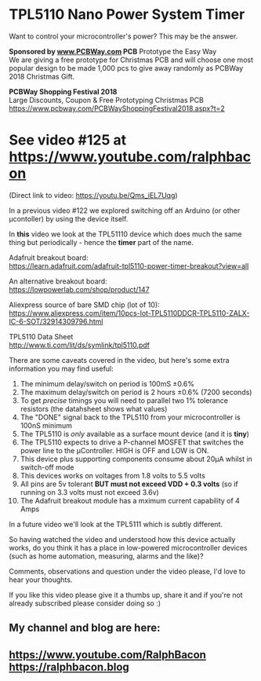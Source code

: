 # TPL5110 Nano Power System Timer
Want to control your microcontroller's power? This may be the answer.

**Sponsored by www.PCBWay.com PCB** Prototype the Easy Way  
We are giving a free prototype for Christmas PCB and will choose one most popular design to be made 1,000 pcs to give away randomly as PCBWay 2018 Christmas Gift.

**PCBWay Shopping Festival 2018**  
Large Discounts, Coupon & Free Prototyping Christmas PCB  
https://www.pcbway.com/PCBWayShoppingFestival2018.aspx?t=2

# See video #125 at https://www.youtube.com/ralphbacon  
(Direct link to video: https://youtu.be/Qms_iEL7Uqg)

In a previous video #122 we explored switching off an Arduino (or other µcontoller) by using the device itself. 

In **this** video we look at the TPL51110 device which does much the same thing but periodically - hence the **timer** part of the name.

Adafruit breakout board:  
https://learn.adafruit.com/adafruit-tpl5110-power-timer-breakout?view=all

An alternative breakout board:  
https://lowpowerlab.com/shop/product/147

Aliexpress source of bare SMD chip (lot of 10):  
https://www.aliexpress.com/item/10pcs-lot-TPL5110DDCR-TPL5110-ZALX-IC-6-SOT/32914309796.html

TPL5110 Data Sheet  
http://www.ti.com/lit/ds/symlink/tpl5110.pdf  

There are some caveats covered in the video, but here's some extra information you may find useful:

1. The minimum delay/switch on period is 100mS ±0.6%   
2. The maximum delay/switch on period is 2 hours ±0.6% (7200 seconds)  
3. To get *precise* timings you will need to parallel two 1% tolerance resistors (the datahsheet shows what values)  
4. The "DONE" signal back to the TPL5110 from your microcontroller is 100nS minimum  
5. The TPL5110 is *only* available as a surface mount device (and it is **tiny**)  
6. The TPL5110 expects to drive a P-channel MOSFET that switches the power line to the µController. HIGH is OFF and LOW is ON.  
7. This device plus supporting components consume about 20µA whilst in switch-off mode
8. This devices works on voltages from 1.8 volts to 5.5 volts
9. All pins are 5v tolerant **BUT must not exceed VDD + 0.3 volts** (so if running on 3.3 volts must not exceed 3.6v)
8. The Adafruit breakout module has a mximum current capability of 4 Amps
 
In a future video we'll look at the TPL5111 which is subtly different.

So having watched the video and understood how this device actually works, do you think it has a place in low-powered microcontroller devices (such as home automation, measuring, alarms and the like)?

Comments, observations and question under the video please, I'd love to hear your thoughts.

If you like this video please give it a thumbs up, share it and if you're not already subscribed please consider doing so :)

My channel and blog are here:  
------------------------------------------------------------------  
https://www.youtube.com/RalphBacon  
https://ralphbacon.blog  
------------------------------------------------------------------  
